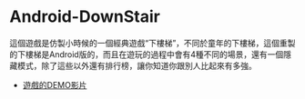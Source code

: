 # Android-DownStair
這個遊戲是仿製小時候的一個經典遊戲“下樓梯”，不同於童年的下樓梯，這個重製的下樓梯是Android版的，而且在遊玩的過程中會有4種不同的場景，還有一個隱藏模式，除了這些以外還有排行榜，讓你知道你跟別人比起來有多強。 
- [遊戲的DEMO影片]( https://youtu.be/BxdonlQ4_X4)
